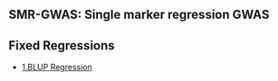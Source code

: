 ## SMR-GWAS: Single marker regression GWAS
**Fixed Regressions**
----------------------------------------------------------------
  - [1.BLUP Regression](https://github.com/Mehdimomen/GenPred_1/blob/master/GWAS_Singlemarker.html)


